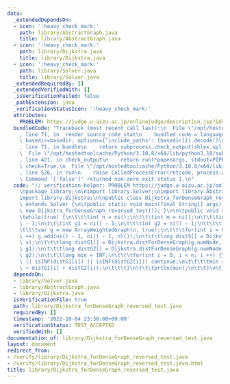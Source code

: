 ```yaml
---
data:
  _extendedDependsOn:
  - icon: ':heavy_check_mark:'
    path: library/AbstractGraph.java
    title: library/AbstractGraph.java
  - icon: ':heavy_check_mark:'
    path: library/Dijkstra.java
    title: library/Dijkstra.java
  - icon: ':heavy_check_mark:'
    path: library/Solver.java
    title: library/Solver.java
  _extendedRequiredBy: []
  _extendedVerifiedWith: []
  _isVerificationFailed: false
  _pathExtension: java
  _verificationStatusIcon: ':heavy_check_mark:'
  attributes:
    PROBLEM: https://judge.u-aizu.ac.jp/onlinejudge/description.jsp?id=2005
  bundledCode: "Traceback (most recent call last):\n  File \"/opt/hostedtoolcache/Python/3.10.8/x64/lib/python3.10/site-packages/onlinejudge_verify/documentation/build.py\"\
    , line 71, in _render_source_code_stat\n    bundled_code = language.bundle(stat.path,\
    \ basedir=basedir, options={'include_paths': [basedir]}).decode()\n  File \"/opt/hostedtoolcache/Python/3.10.8/x64/lib/python3.10/site-packages/onlinejudge_verify/languages/user_defined.py\"\
    , line 71, in bundle\n    return subprocess.check_output(shlex.split(command))\n\
    \  File \"/opt/hostedtoolcache/Python/3.10.8/x64/lib/python3.10/subprocess.py\"\
    , line 421, in check_output\n    return run(*popenargs, stdout=PIPE, timeout=timeout,\
    \ check=True,\n  File \"/opt/hostedtoolcache/Python/3.10.8/x64/lib/python3.10/subprocess.py\"\
    , line 526, in run\n    raise CalledProcessError(retcode, process.args,\nsubprocess.CalledProcessError:\
    \ Command '['false']' returned non-zero exit status 1.\n"
  code: "// verification-helper: PROBLEM https://judge.u-aizu.ac.jp/onlinejudge/description.jsp?id=2005\n\
    \npackage library;\n\nimport library.Solver;\nimport library.AbstractGraph;\n\
    import library.Dijkstra;\n\npublic class Dijkstra_forDenseGraph_reversed_test\
    \ extends Solver {\n\tpublic static void main(final String[] args) { main(args,\
    \ new Dijkstra_forDenseGraph_reversed_test()); }\n\n\tpublic void solve() {\n\t\
    \twhile(true) {\n\t\t\tint n = ni();\n\t\t\tint m = ni();\n\t\t\tint s = ni()\
    \ - 1;\n\t\t\tint g1 = ni() - 1;\n\t\t\tint g2 = ni() - 1;\n\t\t\tif(n == 0) return;\n\
    \t\t\tvar g = new ArrayWeightedGraph(n, true);\n\t\t\tfor(int i = 0; i < m; i\
    \ ++) g.add(ni() - 1, ni() - 1, nl());\n\t\t\tlong distS[] = Dijkstra.distForDenseGraph(g,\
    \ s);\n\t\t\tlong distG1[] = Dijkstra.distForDenseGraph(g.numNode, g.reverseNodes(),\
    \ g1);\n\t\t\tlong distG2[] = Dijkstra.distForDenseGraph(g.numNode, g.reverseNodes(),\
    \ g2);\n\t\t\tlong min = INF;\n\t\t\tfor(int i = 0; i < n; i ++) {\n\t\t\t\tif(isINF(distS[i])\
    \ || isINF(distG1[i]) || isINF(distG2[i])) continue;\n\t\t\t\tmin = min(min, distS[i]\
    \ + distG1[i] + distG2[i]);\n\t\t\t}\n\t\t\tprtln(min);\n\t\t}\n\t}\n}"
  dependsOn:
  - library/Solver.java
  - library/AbstractGraph.java
  - library/Dijkstra.java
  isVerificationFile: true
  path: library/Dijkstra_forDenseGraph_reversed_test.java
  requiredBy: []
  timestamp: '2022-10-04 23:36:08+09:00'
  verificationStatus: TEST_ACCEPTED
  verifiedWith: []
documentation_of: library/Dijkstra_forDenseGraph_reversed_test.java
layout: document
redirect_from:
- /verify/library/Dijkstra_forDenseGraph_reversed_test.java
- /verify/library/Dijkstra_forDenseGraph_reversed_test.java.html
title: library/Dijkstra_forDenseGraph_reversed_test.java
---
```

